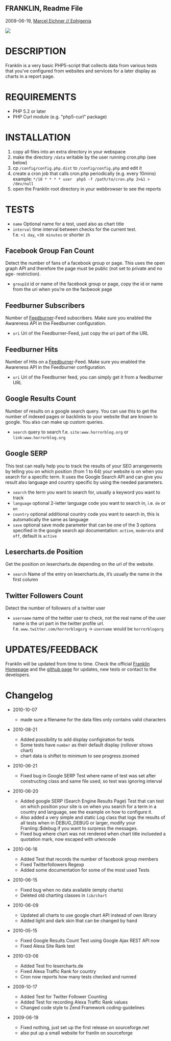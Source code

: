 FRANKLIN, Readme File
---------------------------------------------------------------------------
2009-06-19, [Marcel Eichner // Ephigenia](love@ephigenia.de)

<img src="http://marceleichner.de/static/img/public/ca1920e3/620xauto/resize/franklin_creenshot_safari_iphone.jpg" />

# DESCRIPTION

Franklin is a very basic PHP5-script that collects data from various tests that
you’ve configured from websites and services for a later display as charts in a
report page.

# REQUIREMENTS

* PHP 5.2 or later
* PHP Curl module (e.g. "php5-curl" package) 

# INSTALLATION

1. copy all files into an extra directory in your webspace
2. make the directory `/data` writable by the user running cron.php (see below)
3. cp `/config/config.php.dist` to `/config/config.php` and edit it
4. create a cron job that calls cron.php periodically (e.g. every 10mins)  
   example: `*/10 * * * * user  php5 -f /path/to/cron.php 2>&1 > /dev/null`
5. open the Franklin root directory in your webbrowser to see the reports

# TESTS

* `name` Optional name for a test, used also as chart title
* `interval` time interval between checks for the current test.  
  f.e. `+1 day`, `+30 minutes` or shorter `2h`

## Facebook Group Fan Count

Detect the number of fans of a facebook group or page. This uses the open graph
API and therefore the page must be public (not set to private and no age-
restriction).

* `groupId` id or name of the facebook group or page, copy the id or name from
the uri when you’re on the facbeook page

## Feedburner Subscribers

Number of [Feedburner](http://www.feedburner.com)-Feed subscribers.
Make sure you enabled the Awareness API in the Feedburner configuration.

* `uri` Uri of the Feedburner-Feed, just copy the uri part of the URL

## Feedburner Hits

Number of Hits on a [Feedburner](http://www.feedburner.com)-Feed.
Make sure you enabled the Awareness API in the Feedburner configuration.

* `uri` Uri of the Feedburner feed, you can simply get it from a feedburner
  URL

## Google Results Count

Number of results on a google search query. You can use this to get the number
of indexed pages or backlinks to your website that are known to google. You 
also can make up custom queries.

* `search` query to search
  f.e. `site:www.horrorblog.org` or `link:www.horrorblog.org`

## Google SERP

This test can really help you to track the results of your SEO arrangements by
telling you on which position (from 1 to 64) your website is on when you search
for a specific term.
It uses the Google Search API and can give you result also language and country
specific by using the needed parameters.

* `search` the term you want to search for, usually a keyword you want to track
* `language` optional 2-letter language code you want to search in, i.e. `de`
  or `en`
* `country` optional additional country code you want to search in, this is
 automatically the same as language
* `save` optional save mode parameter that can be one of the 3 options
  specified in the google search api documentation: `active`, `moderate` and
  `off`, default is `active`

## Lesercharts.de Position

Get the position on lesercharts.de depending on the url of the website.

* `search` Name of the entry on lesercharts.de, it’s usually the name in the 
  first column

## Twitter Followers Count

Detect the number of followers of a twitter user

* `username` name of the twitter user to check, not the real name of the user
  name is the uri part in the twitter profile url.  
  f.e. `www.twitter.com/horrorblogorg` -> `username` would be `horrorblogorg`

# UPDATES/FEEDBACK

Franklin will be updated from time to time. Check the official [Franklin
Homepage](http://code.marceleichner.de/project/franklin) and the [github
page](http://github.com/Ephigenia/franklin) for updates, new tests or contact
to the developers.

# Changelog

* 2010-10-07
	* made sure a filename for the data files only contains valid characters

* 2010-08-21
	* Added possibility to add display configiration for tests
	* Some tests have `number` as their default display (rollover shows 
	chart)
	* chart data is shiftet to minimum to see progress zoomed

* 2010-06-21
	* Fixed bug in Google SERP Test where name of test was set after
	  constructing class and same file used, so test was ignoring interval

* 2010-06-20
	* Added google SERP (Search Engine Results Page) Test that can test on
	  which position your site is on when you search for a term in a country
	  and language, see the example on how to configure it.
	* Also added a very simple and static Log class that logs the results of 
	  all tests when in DEBUG_DEBUG or larger, modify your Franling::$debug
	  if you want to surpress the messages.
	* Fixed bug where chart was not rendered when chart title inclueded a
	  quotation mark, now escaped with urlencode

* 2010-06-16
	* Added Test that records the number of facebook group members
	* Fixed Twitterfollowers Regexp
	* Added some documentation for some of the most used Tests
	
* 2010-06-15
	* Fixed bug when no data available (empty charts)
	* Deleted old charting classes in `lib/chart`

* 2010-06-09
	* Updated all charts to use google chart API instead of own library
	* Added light and dark skin that can be changed by hand
	
* 2010-05-15
	* Fixed Google Results Count Test using Google Ajax REST API now
	* Fixed Alexa Site Rank test

* 2010-03-06
	* Added Test fro lesercharts.de
	* Fixed Alexa Traffic Rank for country
	* Cron now reports how many tests checked and runned

* 2009-10-17
	* Added Test for Twitter Follower Counting
	+ Added Test for recording Alexa Traffic Rank values
	* Changed code style to Zend Framework coding-guidelines

* 2009-06-19
	* Fixed nothing, just set up the first release on sourceforge.net
	* also put up a small website for franlin on sourceforge
